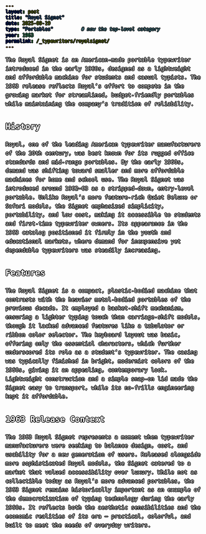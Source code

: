 ```yaml
---
layout: post
title: "Royal Signet"
date: 2025-09-19
type: "Portables"          # now the top-level category
year: 1963
permalink: /_typewriters/royalsignet/
---
```


The Royal Signet is an American-made portable typewriter introduced in the early 1960s, designed as a lightweight and affordable machine for students and casual typists. The 1963 release reflects Royal’s effort to compete in the growing market for streamlined, budget-friendly portables while maintaining the company’s tradition of reliability.  

## History  

Royal, one of the leading American typewriter manufacturers of the 20th century, was best known for its rugged office standards and mid-range portables. By the early 1960s, demand was shifting toward smaller and more affordable machines for home and school use. The Royal Signet was introduced around 1962–63 as a stripped-down, entry-level portable. Unlike Royal’s more feature-rich Quiet Deluxe or Safari models, the Signet emphasized simplicity, portability, and low cost, making it accessible to students and first-time typewriter owners. Its appearance in the 1963 catalog positioned it firmly in the youth and educational markets, where demand for inexpensive yet dependable typewriters was steadily increasing.  

## Features  

The Royal Signet is a compact, plastic-bodied machine that contrasts with the heavier metal-bodied portables of the previous decade. It employed a basket-shift mechanism, ensuring a lighter typing touch than carriage-shift models, though it lacked advanced features like a tabulator or ribbon color selector. The keyboard layout was basic, offering only the essential characters, which further underscored its role as a student’s typewriter. The casing was typically finished in bright, modernist colors of the 1960s, giving it an appealing, contemporary look. Lightweight construction and a simple snap-on lid made the Signet easy to transport, while its no-frills engineering kept it affordable.  

## 1963 Release Context  

The 1963 Royal Signet represents a moment when typewriter manufacturers were seeking to balance design, cost, and usability for a new generation of users. Released alongside more sophisticated Royal models, the Signet catered to a market that valued accessibility over luxury. While not as collectible today as Royal’s more advanced portables, the 1963 Signet remains historically important as an example of the democratization of typing technology during the early 1960s. It reflects both the aesthetic sensibilities and the economic realities of its era — practical, colorful, and built to meet the needs of everyday writers.  


<style>
body {
  color: #ffffffff; /* vivid lime green */
  font-family: monospace;
  font-size: 18px;
  line-height: 1.6;
  margin: 0;
  min-height: 100vh;
  background-image: url('/assets/sig.jpg');
  background-size: cover;
  background-position: center;
  background-attachment: fixed;
  position: relative;
    text-shadow: 
  0 0 0 black,
  1px 0 0 black,
  -1px 0 0 black,
  0 1px 0 black,
  0 -1px 0 black,
  1px 1px 0 black,
  -1px -1px 0 black,
  1px -1px 0 black,
  -1px 1px 0 black,
  2px 0 0 black,
  -2px 0 0 black,
  0 2px 0 black,
  0 -2px 0 black;

}



a {
  color: #5bff32;
  font-size: 16px;
  text-decoration: underline;
  text-shadow: none !important;  /* Remove text-shadow from body */
}

</style>


<div id="scrollTrack">
  <div id="verticalScrollProgress"></div>
</div>

<style>
#scrollTrack {
  position: fixed;
  top: 25%;
  left: 50%;
  transform: translateX(-700px);
  width: 5px;
  height: 50%;
  background-color: rgba(255, 255, 255, 0.1);
  z-index: 9998;
}

#verticalScrollProgress {
  position: absolute;
  top: 0;
  left: 0;
  width: 100%;
  height: 0%;
  background-color: #5bff32;
  z-index: 9999;
}

</style>

<script>
window.onscroll = function() {
  const track = document.getElementById("scrollTrack");
  const bar = document.getElementById("verticalScrollProgress");
  
  const scrollTop = document.documentElement.scrollTop || document.body.scrollTop;
  const scrollHeight = document.documentElement.scrollHeight - document.documentElement.clientHeight;
  const scrollPercent = (scrollTop / scrollHeight) * 100;
  
  // Keep the green bar inside the track
  bar.style.height = scrollPercent + "%";
};
</script>

